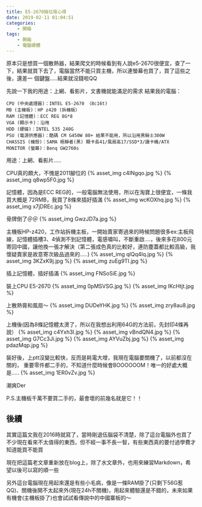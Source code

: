 ```yaml
---
title: E5-2670撿垃圾心得
date: 2019-02-11 01:04:51
categories:
    - 開箱
tags:
    - 開箱
    - 電腦硬體
---
```


原本只是想買一個散熱器，結果爬文的時候看到有人說e5-2670很便宜，查了一下，結果就買下去了，電腦當然不能只買主機，所以連螢幕也買了，買了這些之後，還差一 個鍵盤.....結果就沒錢啦QQ

先說一下我的用途：上網、看影片，文書機就能滿足的需求
結果我的電腦：

	CPU (中央處理器)：INTEL E5-2670 （8c16t)      
	MB (主機板)：HP z420 (拆機板） 
	RAM (記憶體)：ECC REG 8G*8 
	VGA (顯示卡)：沿用   
	HDD (硬碟)：INTEL 535 240G 
	PSU (電源供應器)：酷碼 CM G450W 80+ 結果不能用，所以沿用黑騎士300W 
	CHASSIS (機殼)：SAMA 極靜者(黑) 顯卡長41/風扇高17/SSD*3/讀卡機/ATX 
	MONITOR (螢幕)：Benq GW2760s
 
 用途：上網、看影片.....
  
CPU真的頗大，不愧是2011腳位的
{% asset_img c4INgqo.jpg %}
{% asset_img q8wp5F0.jpg %}

記憶體，因為是ECC REG的，一般電腦無法使用，所以在淘寶上很便宜，一條我買大概是 72RMB，我買了8條來插好插滿
{% asset_img wcKOXhq.jpg %}
{% asset_img x7jDREc.jpg %}

骨牌倒了＠＠
{% asset_img GwzJD7a.jpg %}

主機板HP-z420，工作站拆機主板，一開始賣家寄過來的時候問題很多ex:主板飛線，記憶體插槽3、4偵測不到記憶體，電感嘯叫，不斷重啟....，後來多花800元寄回中國，讓他換一張才解決（第二張成色真的比較好，連防塵蓋都比較高級，我懷疑賣家是故意寄次級品過來的.....)
{% asset_img qlQq4lq.jpg %}
{% asset_img 3KZxK9j.jpg %}
{% asset_img zuEg9TI.jpg %}

插上記憶體，插好插滿
{% asset_img FNSoSiE.jpg %}

裝上CPU E5-2670
{% asset_img 0pMSVSG.jpg %}
{% asset_img IKcHtjt.jpg %}

上散熱膏和風扇～
{% asset_img DUDeYHK.jpg %}
{% asset_img zry8au8.jpg %}

上機後(因為8條記憶體太燙了，所以在我想出利用64G的方法前，先封印4條再說）
{% asset_img c4Yxh3I.jpg %}
{% asset_img vBndQN4.jpg %}
{% asset_img G7Cc3Ji.jpg %}
{% asset_img AYVuZbj.jpg %}
{% asset_img pdazMqp.jpg %}

裝好後，上ptt沒變比較快，反而是耗電大增，我現在電腦要關機了，以前都沒在關的，
重要零件都二手的，不知道什麼時候會BOOOOOOM！唯一的好處大概是.....
{% asset_img 1ER0vZv.jpg %}

潮爽Der

P.S.主機板千萬不要買二手的，最會壞的前幾名就是它！！

## 後續

其實這篇文我在2016時就寫了，當時剛退伍腦袋不清楚，除了這台電腦外也買了不少現在看來不太值得的東西，但不經一事不長一智，有些東西真的要付過學費才知道能買不能買

現在把這篇老文章重新放在blog上，除了水文章外，也用來練習Markdown，希望以後可以寫的順一些

另外這台電腦現在用起來還是有些小毛病，像是一條RAM掛了(只剩下56G惹QQ)、關機後開不太起來外(現在24h不關機)，用起來體驗還是不錯的，未來如果有機會(主機板掛了)也會試試看傳說中的中國寨板的～

